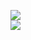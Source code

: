 [![](https://img.shields.io/badge/Made%20With-Github%20Spray-lightgrey.svg?style=for-the-badge&logo=github)](https://github.com/Annihil/github-spray#6723)  
[![](https://i.imgur.com/2DrTn0Z.gif)](https://github.com/Annihil/github-spray)